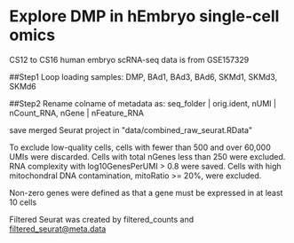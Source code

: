 # Explore DMP in hEmbryo single-cell omics
CS12 to CS16 human embryo scRNA-seq data is from GSE157329

##Step1
Loop loading samples: DMP, BAd1, BAd3, BAd6, SKMd1, SKMd3, SKMd6

##Step2
Rename colname of metadata as:
seq_folder | orig.ident,
nUMI | nCount_RNA,
nGene | nFeature_RNA

save merged Seurat project in "data/combined_raw_seurat.RData"  

To exclude low-quality cells, cells with fewer than 500 and over 60,000 UMIs were discarded. Cells with total nGenes less than 250 were
excluded. RNA complexity with log10GenesPerUMI > 0.8 were saved. Cells with high mitochondral DNA contamination, mitoRatio >= 20%, 
were excluded.  

Non-zero genes were defined as that a gene must be expressed in at least 10 cells  

Filtered Seurat was created by filtered_counts and filtered_seurat@meta.data